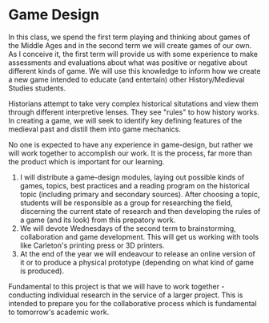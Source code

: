 # Game Design

In this class, we spend the first term playing and thinking about games of the Middle Ages and in the second term we will create games of our own. As I conceive it, the first term will provide us with some experience to make assessments and evaluations about what was positive or negative about different kinds of game. We will use this knowledge to inform how we create a new game intended to educate (and entertain) other History/Medieval Studies students.&#x20;

Historians attempt to take very complex historical situtations and view them through different interpretive lenses. They see "rules" to how history works. In creating a game, we will seek to identify key defining features of the medieval past and distill them into game mechanics.&#x20;

No one is expected to have any experience in game-design, but rather we will work together to accomplish our work. It is the process, far more than the product which is important for our learning.

1. I will distribute a game-design modules, laying out possible kinds of games, topics, best practices and a reading program on the historical topic (including primary and secondary sources). After choosing a topic, students will be responsible as a group for researching the field, discerning the current state of research and then developing the rules of a game (and its look) from this prepatory work.&#x20;
2. We will devote Wednesdays of the second term to brainstorming, collaboration and game development. This will get us working with tools like Carleton's printing press or 3D printers.
3. At the end of the year we will endeavour to release an online version of it or to produce a physical prototype (depending on what kind of game is produced).&#x20;

Fundamental to this project is that we will have to work together - conducting individual research in the service of a larger project. This is intended to prepare you for the collaborative process which is fundamental to tomorrow's academic work.&#x20;
